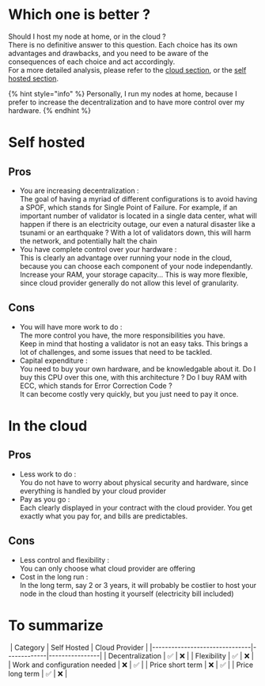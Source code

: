 # Which one is better ?

Should I host my node at home, or in the cloud ?  
There is no definitive answer to this question. Each choice has its own advantages and drawbacks, and you need to be aware of the consequences of each choice and act accordingly.  
For a more detailed analysis, please refer to the [cloud section](docs/cloudOrSelfHosted/cloud/introduction.md), or the [self hosted section](docs/cloudOrSelfHosted/selfHosted/introduction.md).

{% hint style="info" %}
Personally, I run my nodes at home, because I prefer to increase the decentralization and to have more control over my hardware.
{% endhint %}

# Self hosted
## Pros
* You are increasing decentralization :  
The goal of having a myriad of different configurations is to avoid having a SPOF, which stands for Single Point of Failure. For example, if an important number of validator is located in a single data center, what will happen if there is an electricity outage, our even a natural disaster like a tsunami or an earthquake ? With a lot of validators down, this will harm the network, and potentially halt the chain
* You have complete control over your hardware :  
This is clearly an advantage over running your node in the cloud, because you can choose each component of your node independantly. Increase your RAM, your storage capacity... This is way more flexible, since cloud provider generally do not allow this level of granularity.

## Cons
* You will have more work to do :  
The more control you have, the more responsibilities you have.  
Keep in mind that hosting a validator is not an easy taks. This brings a lot of challenges, and some issues that need to be tackled.
* Capital expenditure :  
You need to buy your own hardware, and be knowledgable about it. Do I buy this CPU over this one, with this architecture ? Do I buy RAM with ECC, which stands for Error Correction Code ?  
It can become costly very quickly, but you just need to pay it once.
​
# In the cloud
## Pros
* Less work to do :  
You do not have to worry about physical security and hardware, since everything is handled by your cloud provider
* Pay as you go :  
Each clearly displayed in your contract with the cloud provider. You get exactly what you pay for, and bills are predictables. 
​
## Cons
* Less control and flexibility :  
You can only choose what cloud provider are offering
* Cost in the long run :  
In the long term, say 2 or 3 years, it will probably be costlier to host your node in the cloud than hosting it yourself (electricity bill included)
​
# To summarize
​
| Category                      | Self Hosted | Cloud Provider |
|-------------------------------|-------------|----------------|
| Decentralization              | ✅          | ❌            |
| Flexibility                   | ✅          | ❌            |
| Work and configuration needed | ❌          | ✅            |
| Price short term              | ❌          | ✅            |
| Price long term               | ✅          | ❌            |